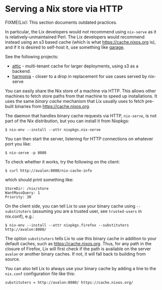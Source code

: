 # Serving a Nix store via HTTP

<div class="warning">

FIXME(Lix): This section documents outdated practices.

In particular, the Lix developers would *not* recommend using `nix-serve` as it is relatively-unmaintained Perl.
The Lix developers would recommend instead using an s3 based cache (which is what https://cache.nixos.org is), and if it is desired to self-host it, use something like [garage](https://garagehq.deuxfleurs.fr/).

See the following projects:
- [attic](https://github.com/zhaofengli/attic) - multi-tenant cache for larger deployments, using s3 as a backend.
- [harmonia](https://github.com/nix-community/harmonia) - closer to a drop in replacement for use cases served by nix-serve

</div>

You can easily share the Nix store of a machine via HTTP. This allows
other machines to fetch store paths from that machine to speed up
installations. It uses the same *binary cache* mechanism that Lix
usually uses to fetch pre-built binaries from <https://cache.nixos.org>.

The daemon that handles binary cache requests via HTTP, `nix-serve`, is
not part of the Nix distribution, but you can install it from Nixpkgs:

```console
$ nix-env --install --attr nixpkgs.nix-serve
```

You can then start the server, listening for HTTP connections on
whatever port you like:

```console
$ nix-serve -p 8080
```

To check whether it works, try the following on the client:

```console
$ curl http://avalon:8080/nix-cache-info
```

which should print something like:

    StoreDir: /nix/store
    WantMassQuery: 1
    Priority: 30

On the client side, you can tell Lix to use your binary cache using `--substituters` (assuming you are a trusted user, see `trusted-users` in nix.conf), e.g.:

```console
$ nix-env --install --attr nixpkgs.firefox --substituters http://avalon:8080/
```

The option `substituters` tells Lix to use this binary cache in
addition to your default caches, such as <https://cache.nixos.org>.
Thus, for any path in the closure of Firefox, Lix will first check if
the path is available on the server `avalon` or another binary caches.
If not, it will fall back to building from source.

You can also tell Lix to always use your binary cache by adding a line
to the `nix.conf` configuration file like this:

    substituters = http://avalon:8080/ https://cache.nixos.org/

